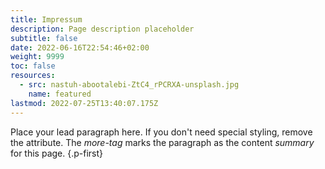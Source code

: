 ```yaml
---
title: Impressum
description: Page description placeholder
subtitle: false
date: 2022-06-16T22:54:46+02:00
weight: 9999
toc: false
resources:
  - src: nastuh-abootalebi-ZtC4_rPCRXA-unsplash.jpg
    name: featured
lastmod: 2022-07-25T13:40:07.175Z
---
```


Place your lead paragraph here. If you don't need special styling, remove the attribute. The _more-tag_ marks the paragraph as the content _summary_ for this page.
{.p-first} <!--more-->
